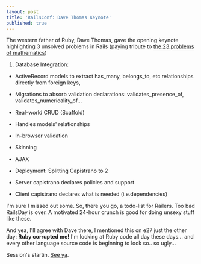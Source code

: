 ```yaml
---
layout: post
title: 'RailsConf: Dave Thomas Keynote'
published: true
---
```

The western father of Ruby, Dave Thomas, gave the opening keynote highlighting 3 unsolved problems in Rails (paying tribute to [the 23 problems of mathematics](http://en.wikipedia.org/wiki/Hilbert's_problems))

 
1. Database Integration:   

- ActiveRecord models to extract has\_many, belongs\_to, etc relationships directly from foreign keys,
- Migrations to absorb validation declarations: validates\_presence\_of, validates\_numericality\_of...  

- Real-world CRUD (Scaffold)

- Handles models' relationships  
- In-browser validation
- Skinning  
- AJAX  

- Deployment: Splitting Capistrano to 2

- Server capistrano declares policies and support
- Client capistrano declares what is needed (i.e.dependencies)

I'm sure I missed out some. So, there you go, a todo-list for Railers. Too bad RailsDay is over. A motivated 24-hour crunch is good for doing unsexy stuff like these.

And yea, I'll agree with Dave there, I mentioned this on e27 just the other day: **Ruby corrupted me!** I'm looking at Ruby code all day these days... and every other language source code is beginning to look so.. so ugly...

Session's startin. [See ya](http://facebook.railsconf.org/users/43).


